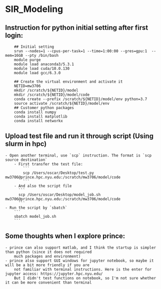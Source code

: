 # SIR_Modeling
## Instruction for python initial setting after first login:
```
    ## Initial setting
    srun --nodes=1 --cpus-per-task=1 --time=1:00:00 --gres=gpu:1  --mem=16GB --pty /bin/bash
    module purge
    module load anaconda3/5.3.1
    module load cuda/10.0.130
    module load gcc/6.3.0

    ## Create the virtual environment and activate it
    NETID=mw3706
    mkdir /scratch/${NETID}/model
    mkdir /scratch/${NETID}/model/code
    conda create --prefix /scratch/${NETID}/model/env python=3.7
    source activate /scratch/${NETID}/model/env
    ## Customer python packages
    conda install numpy
    conda install matplotlib
    conda install networkx
```

## Upload test file and run it through script (Using slurm in hpc)
    - Open another terminal, use `scp` instruction. The format is `scp source destination`
        - First transfer the test file:
            ```
            scp /Users/oscar/Desktop/test.py mw3706@prince.hpc.nyu.edu:/scratch/mw3706/model/code
            ```
        - And also the script file
          ```
          scp /Users/oscar/Desktop/model_job.sh mw3706@prince.hpc.nyu.edu:/scratch/mw3706/model/code
          ```
    - Run the script by `sbatch`
        ```
        sbatch model_job.sh
        ```

## Some thoughts when I explore prince:
    - prince can also support matlab, and I think the startup is simpler than python (since it does not required
        much packages and environment)
    - prince also support GUI windows for jupyter notebook, so maybe it will be a bit more friendly if you are
        not familiar with terminal instructions. Here is the enter for jupyter access: https://jupyter.hpc.nyu.edu/
        But I didn't test functions on notebook, so I'm not sure whether it can be more convenient than terminal
